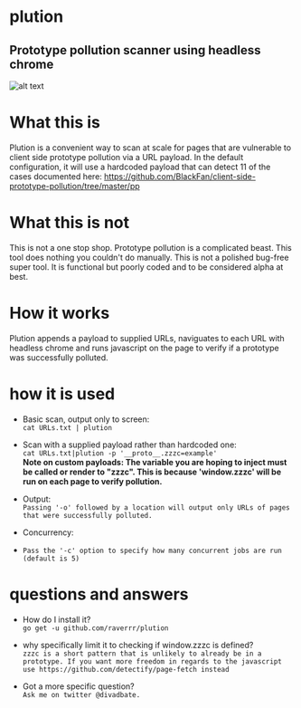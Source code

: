 # plution
<h2>Prototype pollution scanner using headless chrome</h2>

![alt text](https://i.imgur.com/xumApSF.png)

# What this is
Plution is a convenient way to scan at scale for pages that are vulnerable to client side prototype pollution via a URL payload. In the default configuration, it will use a hardcoded payload that can detect 11 of the cases documented here: https://github.com/BlackFan/client-side-prototype-pollution/tree/master/pp

# What this is not
This is not a one stop shop. Prototype pollution is a complicated beast. This tool does nothing you couldn't do manually. This is not a polished bug-free super tool. It is functional but poorly coded and to be considered alpha at best.

# How it works
Plution appends a payload to supplied URLs, naviguates to each URL with headless chrome and runs javascript on the page to verify if a prototype was successfully polluted.

# how it is used
* Basic scan, output only to screen:<br />
 `cat URLs.txt | plution`

* Scan with a supplied payload rather than hardcoded one:<br />
`cat URLs.txt|plution -p '__proto__.zzzc=example'`<br />
**Note on custom payloads: The variable you are hoping to inject must be called or render to "zzzc". This is because 'window.zzzc' will be run on each page to verify pollution.**

* Output:<br />
`Passing '-o' followed by a location will output only URLs of pages that were successfully polluted.`

* Concurrency:<br />
* `Pass the '-c' option to specify how many concurrent jobs are run (default is 5)`

# questions and answers
* How do I install it?<br />
`go get -u github.com/raverrr/plution`

* why specifically limit it to checking if window.zzzc is defined?<br />
`zzzc is a short pattern that is unlikely to already be in a prototype. If you want more freedom in regards to the javascript use https://github.com/detectify/page-fetch instead`

* Got a more specific question?<br />
`Ask me on twitter @divadbate.`


